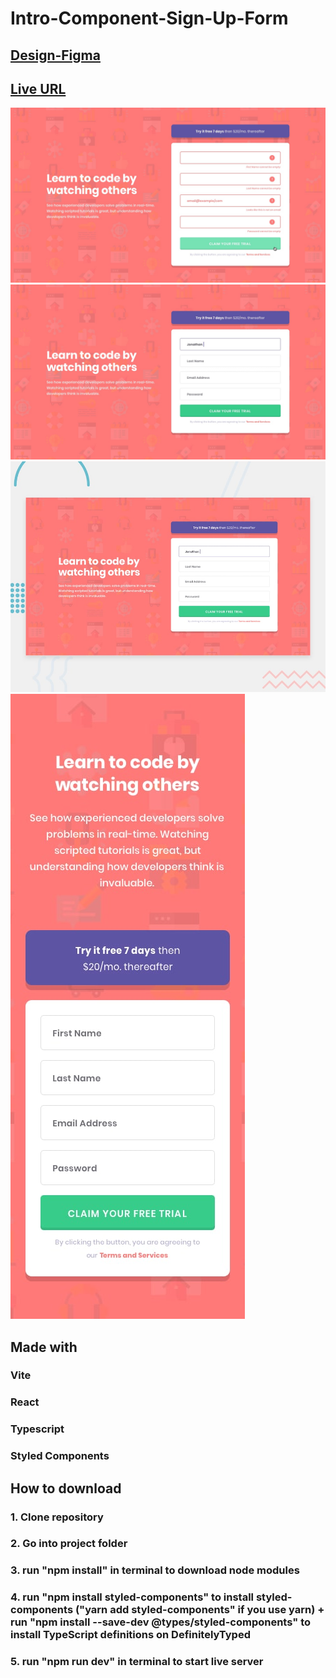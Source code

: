 # Intro-Component-Sign-Up-Form

## [Design-Figma](https://www.figma.com/file/zpZb32QRHlO7iXDLikmQdz/intro-component-with-sign-up-form?type=design&node-id=0-1&t=AWIpoXbnJnvEesBB-0)

## [Live URL](https://intro-component-sign-up-form-eight.vercel.app)

![image1](./public/design-preview/active-states.jpg)
![image2](./public/design-preview/desktop-design.jpg)
![image3](./public/design-preview/desktop-preview.jpg)
![image4](./public/design-preview/mobile-design.jpg)

## Made with

### Vite

### React

### Typescript

### Styled Components

## How to download

### 1. Clone repository

### 2. Go into project folder

### 3. run "npm install" in terminal to download node modules

### 4. run "npm install styled-components" to install styled-components ("yarn add styled-components" if you use yarn) + run "npm install --save-dev @types/styled-components" to install TypeScript definitions on DefinitelyTyped

### 5. run "npm run dev" in terminal to start live server
